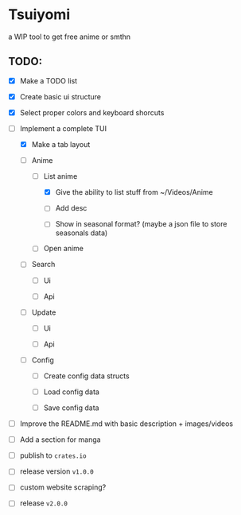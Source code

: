 # Tsuiyomi

a WIP tool to get free anime or smthn

## TODO:

- [x] Make a TODO list

- [x] Create basic ui structure

- [x] Select proper colors and keyboard shorcuts

- [ ] Implement a complete TUI
  
  - [x] Make a tab layout
  
  - [ ] Anime
    
    - [ ] List anime
      
      - [x] Give the ability to list stuff from ~/Videos/Anime
      
      - [ ] Add desc
      
      - [ ] Show in seasonal format? (maybe a json file to store seasonals data)
    
    - [ ] Open anime 
  
  - [ ] Search
    
    - [ ] Ui
    
    - [ ] Api
  
  - [ ] Update
    
    - [ ] Ui
    
    - [ ] Api
  
  - [ ] Config
    
    - [ ] Create config data structs
    
    - [ ] Load config data
    
    - [ ] Save config data

- [ ] Improve the README.md with basic description + images/videos

- [ ] Add a section for manga

- [ ] publish to `crates.io`

- [ ] release version `v1.0.0`

- [ ] custom website scraping?

- [ ] release `v2.0.0`
